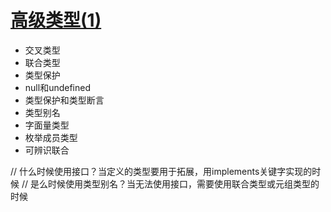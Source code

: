 # [高级类型(1)](../src/example/advance-type1.ts)
- 交叉类型
- 联合类型
- 类型保护
- null和undefined
- 类型保护和类型断言
- 类型别名
- 字面量类型
- 枚举成员类型
- 可辨识联合

// 什么时候使用接口？当定义的类型要用于拓展，用implements关键字实现的时候
// 是么时候使用类型别名？当无法使用接口，需要使用联合类型或元组类型的时候
